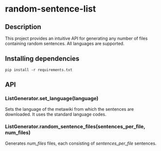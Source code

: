 # random-sentence-list

## Description
This project provides an intuitive API for generating any number of files containing random sentences. All languages are supported.

## Installing dependencies

    pip install -r requirements.txt
    
## API

### ListGenerator.set_language(language)
Sets the language of the metawiki from which the sentences are downloaded. It uses the standard language codes.

### ListGenerator.random_sentence_files(sentences_per_file, num_files)
Generates *num_files* files, each consisting of *sentences_per_file* sentences.

